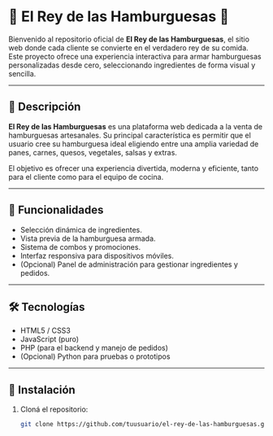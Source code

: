 # 🍔 El Rey de las Hamburguesas 👑

Bienvenido al repositorio oficial de **El Rey de las Hamburguesas**, el sitio web donde cada cliente se convierte en el verdadero rey de su comida. Este proyecto ofrece una experiencia interactiva para armar hamburguesas personalizadas desde cero, seleccionando ingredientes de forma visual y sencilla.

---

## 🧾 Descripción

**El Rey de las Hamburguesas** es una plataforma web dedicada a la venta de hamburguesas artesanales. Su principal característica es permitir que el usuario cree su hamburguesa ideal eligiendo entre una amplia variedad de panes, carnes, quesos, vegetales, salsas y extras.

El objetivo es ofrecer una experiencia divertida, moderna y eficiente, tanto para el cliente como para el equipo de cocina.

---

## 🚀 Funcionalidades

- Selección dinámica de ingredientes.
- Vista previa de la hamburguesa armada.
- Sistema de combos y promociones.
- Interfaz responsiva para dispositivos móviles.
- (Opcional) Panel de administración para gestionar ingredientes y pedidos.

---

## 🛠️ Tecnologías

- HTML5 / CSS3
- JavaScript (puro)
- PHP (para el backend y manejo de pedidos)
- (Opcional) Python para pruebas o prototipos

---

## 🧪 Instalación

1. Cloná el repositorio:
   ```bash
   git clone https://github.com/tuusuario/el-rey-de-las-hamburguesas.git
